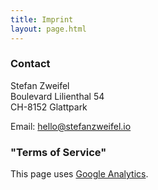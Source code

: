```yaml
---
title: Imprint
layout: page.html
---
```


### Contact
Stefan Zweifel  
Boulevard Lilienthal 54  
CH-8152 Glattpark

Email: [hello@stefanzweifel.io](mailto:hello@stefanzweifel.io)

### "Terms of Service"
This page uses [Google Analytics](http://google.com/analytics).